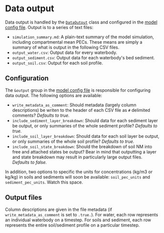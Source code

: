 # Data output

Data output is handled by the [`DataOutput`](../src/Data/DataOutputModule.f90) class and configured in the [model config file](../config.example.nml). Output is to a series of text files:

- `simulation_summary.md`: A plain-text summary of the model simulation, including compartmental mean PECs. These means are simply a summary of what is output in the following CSV files.
- `output_water.csv`: Output data for every waterbody.
- `output_sediment.csv`: Output data for each waterbody's bed sediment.
- `output_soil.csv`: Output for each soil profile.
<!-- - `output_soil_biota.csv`: Output data for biota in each soil profile. -->
<!-- - `output_water_biota.csv`: Output data for biota in each water body. -->

## Configuration

The `&output` group in the [model config file](../config.example.nml) is responsible for configuring data output. The following options are available:

- `write_metadata_as_comment`: Should metadata (largely column descriptions) be writen to the header of each CSV file as `#` delimited comments? *Defaults to true.* 
- `include_sediment_layer_breakdown`: Should data for each sediment layer be output, or only summaries of the whole sediment profile? *Defaults to true.*
- `include_soil_layer_breakdown`: Should data for each soil layer be output, or only summaries of the whole soil profile? *Defaults to true.*
- `include_soil_state_breakdown`: Should the breakdown of soil NM into free and attached states be output? Bear in mind that outputting a layer and state breakdown may result in particularly large output files. *Defaults to false.*

In addition, two options to specific the units for concentrations (kg/m3 or kg/kg) in soils and sediments will soon be available: `soil_pec_units` and `sediment_pec_units`. Watch this space.

## Output files

Column descriptions are given in the file metadata (if `write_metadata_as_comment` is set to `.true.`). For water, each row represents an individual waterbody on a timestep. For soils and sediment, each row represents the entire soil/sediment profile on a particular timestep.
